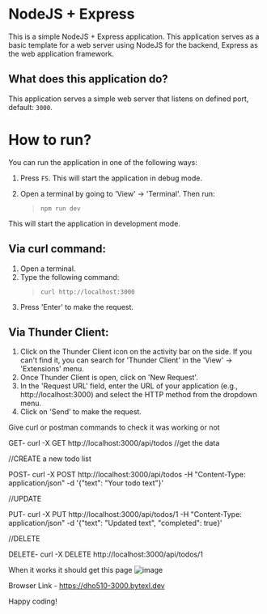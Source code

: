 NodeJS + Express
======================
This is a simple NodeJS + Express application. This application serves as a basic template for a web server using NodeJS for the backend, Express as the web application framework.

What does this application do?
-------------------------------
This application serves a simple web server that listens on defined port, default: `3000`.


# How to run?
You can run the application in one of the following ways:

1. Press `F5`. This will start the application in debug mode.

2. Open a terminal by going to 'View' -> 'Terminal'. Then run: 
    > `npm run dev`

This will start the application in development mode.


Via curl command:
-----------------
1. Open a terminal.
2. Type the following command: 
   > `curl http://localhost:3000`
3. Press 'Enter' to make the request.

Via Thunder Client:
-------------------
1. Click on the Thunder Client icon on the activity bar on the side. If you can't find it, you can search for 'Thunder Client' in the 'View' -> 'Extensions' menu.
2. Once Thunder Client is open, click on 'New Request'.
3. In the 'Request URL' field, enter the URL of your application (e.g., http://localhost:3000) and select the HTTP method from the dropdown menu.
5. Click on 'Send' to make the request.


Give curl or postman commands to check it was working or not

GET- curl -X GET http://localhost:3000/api/todos //get the data


//CREATE a new todo list

POST- curl -X POST http://localhost:3000/api/todos -H "Content-Type: application/json" -d '{"text": "Your todo text"}' 

//UPDATE

PUT- curl -X PUT http://localhost:3000/api/todos/1 -H "Content-Type: application/json" -d '{"text": "Updated text", "completed": true}' 

//DELETE

DELETE- curl -X DELETE http://localhost:3000/api/todos/1

When it works it should get this page 
![image](https://github.com/user-attachments/assets/682e3680-8137-4b82-9fe9-b97e57e0705e)

Browser Link - https://dho510-3000.bytexl.dev


Happy coding!
